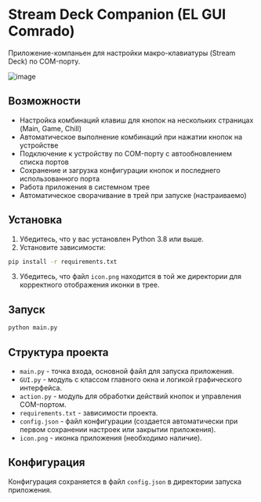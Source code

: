 # Stream Deck Companion (EL GUI Comrado)

Приложение-компаньен для настройки макро-клавиатуры (Stream Deck) по COM-порту.

![image](https://github.com/user-attachments/assets/f128c430-d9f0-401a-82fb-91c29f90989f)


## Возможности

- Настройка комбинаций клавиш для кнопок на нескольких страницах (Main, Game, Chill)
- Автоматическое выполнение комбинаций при нажатии кнопок на устройстве
- Подключение к устройству по COM-порту с автообновлением списка портов
- Сохранение и загрузка конфигурации кнопок и последнего использованного порта
- Работа приложения в системном трее
- Автоматическое сворачивание в трей при запуске (настраиваемо)

## Установка

1. Убедитесь, что у вас установлен Python 3.8 или выше.
2. Установите зависимости:
```bash
pip install -r requirements.txt
```
3. Убедитесь, что файл `icon.png` находится в той же директории для корректного отображения иконки в трее.

## Запуск

```bash
python main.py
```

## Структура проекта

- `main.py` - точка входа, основной файл для запуска приложения.
- `GUI.py` - модуль с классом главного окна и логикой графического интерфейса.
- `action.py` - модуль для обработки действий кнопок и управления COM-портом.
- `requirements.txt` - зависимости проекта.
- `config.json` - файл конфигурации (создается автоматически при первом сохранении настроек или закрытии приложения).
- `icon.png` - иконка приложения (необходимо наличие).

## Конфигурация

Конфигурация сохраняется в файл `config.json` в директории запуска приложения. 
